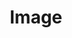 ---
title: Image
tags: ["image", "picture", "photo", "graphic", "visual", "illustration", "art"]
icon: image
svg: '<svg xmlns="http://www.w3.org/2000/svg" width="24" height="24" fill="none" viewBox="0 0 24 24" stroke-width="1.5" stroke-linecap="round" stroke-linejoin="round" stroke="currentColor"><path d="M6.5 8a2 2 0 1 0 4 0 2 2 0 0 0-4 0m14.427 1.99c-6.61-.908-12.31 4-11.927 10.51"/><path d="M3 13.066c2.78-.385 5.275.958 6.624 3.1"/><path d="M3 9.4c0-2.24 0-3.36.436-4.216a4 4 0 0 1 1.748-1.748C6.04 3 7.16 3 9.4 3h5.2c2.24 0 3.36 0 4.216.436a4 4 0 0 1 1.748 1.748C21 6.04 21 7.16 21 9.4v5.2c0 2.24 0 3.36-.436 4.216a4 4 0 0 1-1.748 1.748C17.96 21 16.84 21 14.6 21H9.4c-2.24 0-3.36 0-4.216-.436a4 4 0 0 1-1.748-1.748C3 17.96 3 16.84 3 14.6z"/></svg>'
---